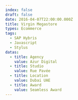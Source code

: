 ```yaml
---
index: false
draft: false
date: 2016-04-07T22:00:00.000Z
title: Virgin Megastore
types: Ecommerce
tags:
  - SAP Hybris
  - Javascript
  - Stylus
datas:
  - title: Agency
    value: Azur Digital
  - title: Studio
    value: Rue Pavée
  - title: Location
    value: Dubai UAE
  - title: Award
    value: Seamless Award
---
```

